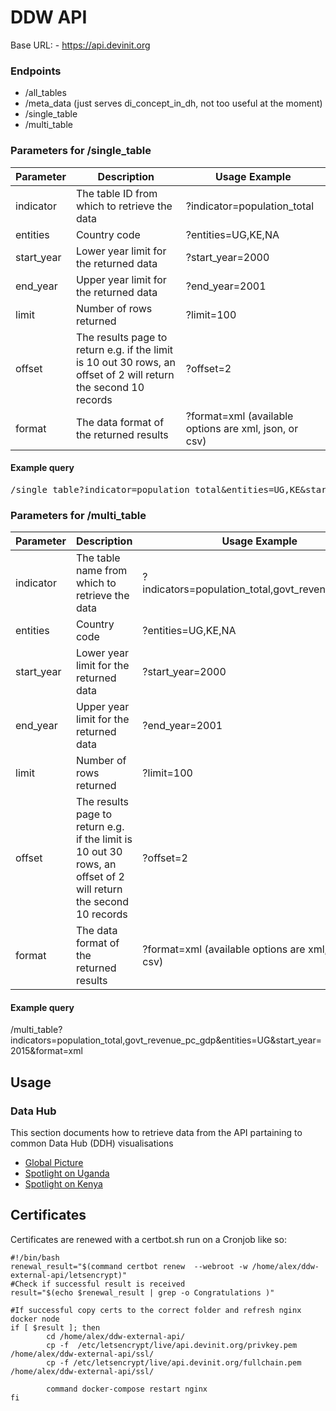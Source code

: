 # DDW API

Base URL: - https://api.devinit.org

### Endpoints
- /all_tables
- /meta_data (just serves di_concept_in_dh, not too useful at the moment)
- /single_table
- /multi_table


### Parameters for /single_table
|Parameter|Description|Usage Example|
|----------|-------------------------|------------------------------|
|indicator| The table ID from which to retrieve the data | ?indicator=population_total|
|entities| Country code | ?entities=UG,KE,NA|
|start_year| Lower year limit for the returned data | ?start_year=2000|
|end_year| Upper year limit for the returned data | ?end_year=2001|
|limit| Number of rows returned | ?limit=100|
|offset| The results page to return e.g. if the limit is 10 out 30 rows, an offset of 2 will return the second 10 records | ?offset=2|
|format| The data format of the returned results | ?format=xml (available options are xml, json, or csv)|

#### Example query
<pre>
/single_table?indicator=population_total&entities=UG,KE&start_year=2000&end_year=2000&limit=2&offset=0&format=xml
</pre>

### Parameters for /multi_table
|Parameter|Description|Usage Example|
|----------|-------------------------|------------------------------|
|indicator| The table name from which to retrieve the data | ?indicators=population_total,govt_revenue_pc_gdp|
|entities| Country code | ?entities=UG,KE,NA|
|start_year| Lower year limit for the returned data | ?start_year=2000|
|end_year| Upper year limit for the returned data | ?end_year=2001|
|limit| Number of rows returned | ?limit=100|
|offset| The results page to return e.g. if the limit is 10 out 30 rows, an offset of 2 will return the second 10 records | ?offset=2|
|format| The data format of the returned results | ?format=xml (available options are xml, json, or csv)|

#### Example query
/multi_table?indicators=population_total,govt_revenue_pc_gdp&entities=UG&start_year=2015&format=xml

## Usage

### Data Hub
This section documents how to retrieve data from the API partaining to common Data Hub (DDH) visualisations

- [Global Picture](docs/global-picture.md)
- [Spotlight on Uganda](docs/spotlight-on-uganda.md)
- [Spotlight on Kenya](docs/spotlight-on-kenya.md)

## Certificates

Certificates are renewed with a certbot.sh run on a Cronjob like so:
```
#!/bin/bash
renewal_result="$(command certbot renew  --webroot -w /home/alex/ddw-external-api/letsencrypt)"
#Check if successful result is received
result="$(echo $renewal_result | grep -o Congratulations )"

#If successful copy certs to the correct folder and refresh nginx docker node
if [ $result ]; then
        cd /home/alex/ddw-external-api/
        cp -f  /etc/letsencrypt/live/api.devinit.org/privkey.pem /home/alex/ddw-external-api/ssl/
        cp -f /etc/letsencrypt/live/api.devinit.org/fullchain.pem /home/alex/ddw-external-api/ssl/

        command docker-compose restart nginx
fi
```
